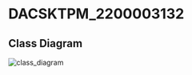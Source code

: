 ﻿# DACSKTPM_2200003132
## Class Diagram
![class_diagram](https://github.com/nguyendaithanh2805/DACSKTPM_2200003132/assets/93860196/0e9dc0c9-937e-4acd-88ce-5189e938a2a6)
